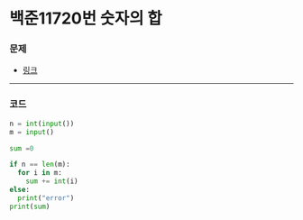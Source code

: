 # 백준11720번 숫자의 합

### 문제

- [링크](https://www.acmicpc.net/problem/11720)

---

### 코드

```python
n = int(input())
m = input()

sum =0

if n == len(m):
  for i in m:
    sum += int(i)
else:
  print("error")
print(sum)

```
